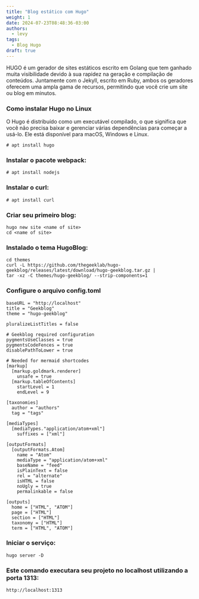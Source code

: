 ```yaml
---
title: "Blog estático com Hugo"
weight: 1
date: 2024-07-23T08:48:36-03:00
authors:
  - levy
tags:
  - Blog Hugo
draft: true
---
```

HUGO é um gerador de sites estáticos escrito em Golang que tem ganhado muita visibilidade devido à sua rapidez na geração e compilação de conteúdos. Juntamente com o Jekyll, escrito em Ruby, ambos os geradores oferecem uma ampla gama de recursos, permitindo que você crie um site ou blog em minutos.

### Como instalar Hugo no Linux
O Hugo é distribuído como um executável compilado, o que significa que você não precisa baixar e gerenciar várias dependências para começar a usá-lo. Ele está disponível para macOS, Windows e Linux.
```
# apt install hugo
```

### Instalar o pacote webpack:
```
# apt install nodejs
```

### Instalar o curl:
```
# apt install curl
```

### Criar seu primeiro blog:
```
hugo new site <name of site>
cd <name of site>
```

### Instalado o tema HugoBlog:
```
cd themes
curl -L https://github.com/thegeeklab/hugo-geekblog/releases/latest/download/hugo-geekblog.tar.gz | 
tar -xz -C themes/hugo-geekblog/ --strip-components=1
```

### Configure o arquivo config.toml
```
baseURL = "http://localhost"
title = "Geekblog"
theme = "hugo-geekblog"

pluralizeListTitles = false

# Geekblog required configuration
pygmentsUseClasses = true
pygmentsCodeFences = true
disablePathToLower = true

# Needed for mermaid shortcodes
[markup]
  [markup.goldmark.renderer]
    unsafe = true
  [markup.tableOfContents]
    startLevel = 1
    endLevel = 9

[taxonomies]
  author = "authors"
  tag = "tags"

[mediaTypes]
  [mediaTypes."application/atom+xml"]
    suffixes = ["xml"]

[outputFormats]
  [outputFormats.Atom]
    name = "Atom"
    mediaType = "application/atom+xml"
    baseName = "feed"
    isPlainText = false
    rel = "alternate"
    isHTML = false
    noUgly = true
    permalinkable = false

[outputs]
  home = ["HTML", "ATOM"]
  page = ["HTML"]
  section = ["HTML"]
  taxonomy = ["HTML"]
  term = ["HTML", "ATOM"]
```

### Iniciar o serviço: 
```hugo server -D```

### Este comando executara seu projeto no localhost utilizando a porta 1313:
```http://localhost:1313``` 
